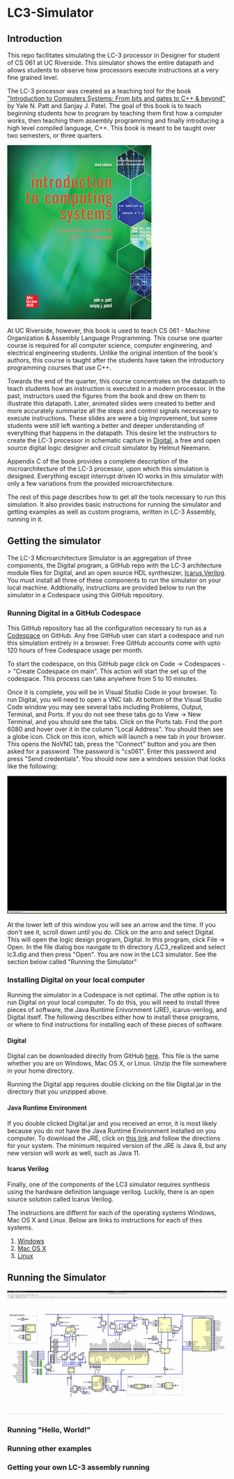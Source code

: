 # LC3-Simulator

## Introduction

This repo facilitates simulating the LC-3 processor in Designer for student of CS 061 at UC Riverside. This simulator shows the 
entire datapath and allows students to observe how processors execute instructions at a very fine grained level. 

The LC-3 processor was created as a teaching tool for the book ["Introduction to Computers Systems: From bits and gates to C++ & 
beyond"](https://www.mheducation.com/highered/product/introduction-computing-systems-bits-gates-c-c-beyond-patt-patel/M9781260150537.html) 
by Yale N. Patt and Sanjay J. Patel. The goal of this book is to teach beginning students how to program by teaching them first 
how a computer works, then teaching them assembly programming and finally introducing a high level compiled language, C++. This 
book is meant to be taught over two semesters, or three quarters. 

![Introduction to Computing Systems](./assets/intro_to_computing_systems.jpeg)

At UC Riverside, however, this book is used to teach CS 061 - Machine Organization & Assembly Language Programming. This course 
one quarter course is required for all computer science, computer engineering, and electrical engineering students. Unlike the 
original intention of the book's authors, this course is taught after the students have taken the introductory programming courses that use C++.

Towards the end of the quarter, this course concentrates on the datapath to teach students how an instruction is executed in a 
modern processor. In the past, instructors used the figures from the book and drew on them to illustrate this datapath. Later,
animated slides were created to better and more accurately summarize all the steps and control signals necessary to execute 
instructions. These slides are were a big improvement, but some students were still left wanting a better and deeper understanding
of everything that happens in the datapath. This desire let the instructors to create the LC-3 processor in schematic capture
in [Digital](https://github.com/hneemann/Digital), a free and open source digital logic designer and circuit simulator by Helmut
Neemann.

Appendix C of the book provides a complete description of the microarchitecture of the LC-3 processor, upon which this simulation
is designed. Everything except interrupt driven IO works in this simulator with only a few variations from the provided 
microarchitecture.

The rest of this page describes how to get all the tools necessary to run this simulation. It also provides basic instructions for
running the simulator and getting examples as well as custom programs, written in LC-3 Assembly, running in it.

## Getting the simulator

The LC-3 Microarchitecture Simulator is an aggregation of three components, the Digital program, a GitHub repo with the LC-3 
architecture module files for Digital, and an open source HDL synthesizer, [Icarus Verilog](https://github.com/steveicarus/iverilog). 
You must install all three of these components to run the simulator on your local machine. Addtionally, instructions are provided 
below to run the simulator in a Codespace using this GitHub repository.

### Running Digital in a GitHub Codespace

This GitHub repository has all the configuration necessary to run as a [Codespace](https://github.com/features/codespaces) on
GitHub. Any free GitHub user can start a codespace and run this simulation entirely in a browser. Free GitHub accounts come with
upto 120 hours of free Codespace usage per month.

To start the codespace, on this GitHub page click on Code -> Codespaces -> "Create Codespace on main". This action will start the
set up of the codespace. This process can take anywhere from 5 to 10 minutes.

Once it is complete, you will be in Visual Studio Code in your browser. To run Digital, you will need to open a VNC tab. At bottom
of the Visual Studio Code window you may see several tabs including Problems, Output, Terminal, and Ports. If you do not see these
tabs go to View -> New Terminal, and you should see the tabs. Click on the Ports tab. Find the port 6080 and hover over it in the 
column "Local Address". You should then see a globe icon. Click on this icon, which will launch a new tab in your browser. This opens the NoVNC
tab, press the "Connect" button and you are then asked for a password. The password is "cs061". Enter this password and press "Send credentials". 
You should now see a windows session that looks like the following: 

![](./assets/novnc_xwindow.png)

At the lower left of this window you will see an arrow and the time. If you don't see it, scroll down until you do. Click on the arro
and select Digital. This will open the logic design program, Digital. In this program, click File -> Open. In the file dialog box
navigate to th directory /LC3_realized and select lc3.dig and then press "Open". You are now in the LC3 simulator. See the section
below called "Running the Simulator"

### Installing Digital on your local computer

Running the simulator in a Codespace is not optimal. The othe option is to run Digital on your local computer. To do this, you will 
need to install three pieces of software, the Java Runtime Enivornment (JRE), icarus-verilog, and Digital itself. The following 
describes either how to install these programs, or where to find instructions for installing each of these pieces of software.

#### Digital

Digital can be downloaded directly from GitHub [here](https://github.com/hneemann/Digital/releases/latest/download/Digital.zip). This
file is the same whether you are on Windows, Mac OS X, or Linux. Unzip the file somewhere in your home directory.

Running the Digital app requires double clicking on the file Digital.jar in the directory that you unzipped above.

#### Java Runtime Environment

If you double clicked Digital.jar and you received an error, it is most likely because you do not have the Java Runtime Environment
installed on you computer. To download the JRE, click on [this link](https://openjdk.org/install/) and follow the directions for your 
system. The minimum required version of the JRE is Java 8, but any new version will work as well, such as Java 11.

#### Icarus Verilog

Finally, one of the components of the LC3 simulator requires synthesis using the hardware definition language verilog. Luckily, there
is an open source solution called Icarus Verilog.

The instructions are differnt for each of the operating systems Windows, Mac OS X and Linux. Below are links to instructions for each
of thes systems.

1. [Windows](https://bleyer.org/icarus/)
2. [Mac OS X](https://ports.macports.org/port/iverilog/)
3. [Linux](https://iverilog.fandom.com/wiki/Installation_Guide)

## Running the Simulator

![](./assets/lc3-sim-digital.png)

### Running "Hello, World!"

### Running other examples


### Getting your own LC-3 assembly running